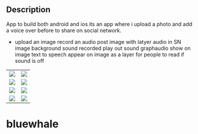 
## Description

App to build both android and ios its an app where i upload a photo and add a voice over before to share on social network.
* upload an image
record an audio
post image with latyer audio in SN
image background
sound recorded play out
sound graphaudio show on image
text to speech appear on image as a layer for people to read if sound is off

<table style="border: none;">  
<!--     <tr>
    <td>First Screen Page</td>
     <td>Holiday Mention</td>
    
  </tr>  -->
  <tr >
    <td ><img src="https://user-images.githubusercontent.com/57150383/119239214-15638e80-bb61-11eb-9163-32ad584d00a4.jpg" ></td>
    <td  ><img src="https://user-images.githubusercontent.com/57150383/119239216-172d5200-bb61-11eb-80dc-cb7512c02ab7.jpg" ></td>
  </tr>
    <tr >
    <td ><img src="https://user-images.githubusercontent.com/57150383/119239217-17c5e880-bb61-11eb-860c-5a1791e2be4f.jpg" ></td>
    <td  ><img src="https://user-images.githubusercontent.com/57150383/119239218-185e7f00-bb61-11eb-8376-8af5a7bc7c99.jpg" ></td>
  </tr>
    <tr >
    <td ><img src="https://user-images.githubusercontent.com/57150383/119239219-18f71580-bb61-11eb-8843-57f0bda149a5.jpg" ></td>
    <td  ><img src="https://user-images.githubusercontent.com/57150383/119239216-172d5200-bb61-11eb-80dc-cb7512c02ab7.jpg" ></td>
  </tr>
  
  </tr>
    <tr >
    <td ><img src="https://user-images.githubusercontent.com/57150383/119239220-18f71580-bb61-11eb-997b-4281c74a41f4.jpg" ></td>
    <td  ><img src="https://user-images.githubusercontent.com/57150383/119239221-198fac00-bb61-11eb-95ed-aa9706daa69a.jpg" ></td>

  </tr>
 </table>


# bluewhale

